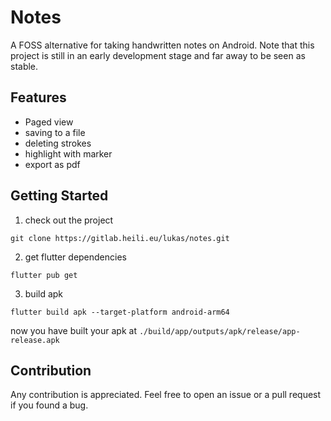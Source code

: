 # Notes

A FOSS alternative for taking handwritten notes on Android.
Note that this project is still in an early development stage and far away to be seen as stable.

## Features

* Paged view
* saving to a file
* deleting strokes
* highlight with marker
* export as pdf

## Getting Started

1) check out the project

`git clone https://gitlab.heili.eu/lukas/notes.git`

2) get flutter dependencies

`flutter pub get`

3) build apk

`flutter build apk --target-platform android-arm64`

now you have built your apk at `./build/app/outputs/apk/release/app-release.apk`


## Contribution

Any contribution is appreciated. Feel free to open an issue or a pull request if you found a bug.